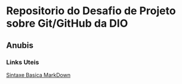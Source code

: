 # Repositorio do Desafio de Projeto sobre Git/GitHub da DIO
## Anubis 

### Links Uteis
[Sintaxe Basica MarkDown](https://www.markdownguide.org/basic-sintax/)
